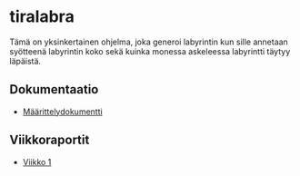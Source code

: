 # tiralabra
Tämä on yksinkertainen ohjelma, joka generoi labyrintin kun sille annetaan syötteenä labyrintin koko sekä kuinka monessa askeleessa labyrintti täytyy läpäistä.

## Dokumentaatio
* [Määrittelydokumentti](/docs/MAARITTELYDOKUMENTTI.md)

## Viikkoraportit
* [Viikko 1](/docs/Viikkoraportit/Viikkoraportti_1.md)
